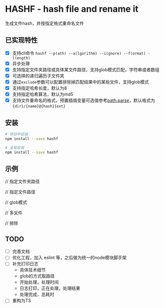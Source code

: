 # HASHF - hash file and rename it

生成文件hash，并按指定格式重命名文件

## 已实现特性

- [x] 支持cli命令 `hashf --p(ath) --a(lgorithm) --i(gnore) --f(ormat) -l(ength)`
- [x] 异步处理
- [x] 支持指定文件夹路径或具体某文件路径，支持glob模式匹配，字符串或者数组
- [x] 可选择的递归遍历子文件夹
- [x] 通过`exclude`参数可以配置排除掉匹配结果中的某些文件，支持glob模式
- [x] 支持指定哈希长度，默认为8
- [x] 支持指定哈希算法，默认为md5
- [x] 支持文件重命名的格式，预置插值变量可选值参考[path.parse](http://nodejs.cn/api/path.html#path_path_parse_path)，默认格式为`{dir}/{name}@{hash}{ext}`

## 安装

```bash
# 项目中安装
npm install --save hashf

# 全局安装
npm install --save hashf
```

## 示例

// 指定文件夹路径

// 指定文件路径

// glob模式

// 多文件

// 排除 


## TODO

- [ ] 完善文档
- [ ] 优化工程，加入 eslint 等，之后做为统一的node模块脚手架
- [ ] 补充打印日志
    - 具体技术细节
    - glob的方式取路径
    - 开始处理，处理时间
    - 日志打印，正在处理，处理结果
    - 处理完成，总耗时
- [ ] 重构为TS
